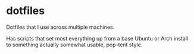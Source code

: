 # dotfiles
Dotfiles that I use across multiple machines.

Has scripts that set most everything up from a base Ubuntu or Arch install to something actually somewhat usable, pop-tent style.
